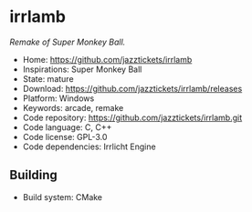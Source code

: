 # irrlamb

_Remake of Super Monkey Ball._

- Home: https://github.com/jazztickets/irrlamb
- Inspirations: Super Monkey Ball
- State: mature
- Download: https://github.com/jazztickets/irrlamb/releases
- Platform: Windows
- Keywords: arcade, remake
- Code repository: https://github.com/jazztickets/irrlamb.git
- Code language: C, C++
- Code license: GPL-3.0
- Code dependencies: Irrlicht Engine

## Building

- Build system: CMake
